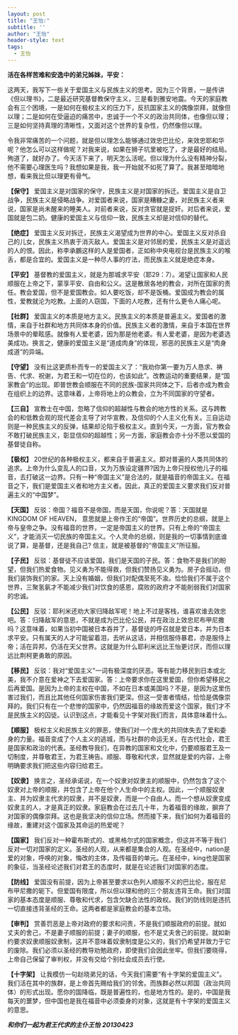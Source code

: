 ```yaml
---
layout: post
title: "王怡:"
subtitle: ''
author: "王怡"
header-style: text
tags:
  - 王怡
---
```


__活在各样苦难和安逸中的弟兄姊妹，平安：__

这两天，我写下一些关于爱国主义与民族主义的思考。因为三个背景，一是传讲《但以理书》，二是最近研究基督教保守主义，三是看到雅安地震。今天的家庭教会有三个困境，一是如何在极权主义的压力下，反抗国家主义的偶像崇拜，就像但以理；二是如何在受逼迫的痛苦中，忠诚于一个不义的政治共同体，也像但以理；三是如何坚持真理的清晰性，又面对这个世界的复杂性，仍然像但以理。

令我非常痛苦的一个问题，就是但以理怎么能够通过效忠巴比伦，来效忠耶和华呢？他怎么可以这样做呢？对我来说，如果在狮子坑里被吃了，才是最好的结局。殉道了，就好办了。今天活下来了，明天怎么活呢。但以理为什么没有精神分裂，他不需要心理医生吗？我想如果是我，我一开始就不如死了算了。我甚至暗暗地想，看来我比但以理更有骨气。

__【保守】__ 爱国主义是对国家的保守，民族主义是对国家的拆迁。爱国主义是自卫战争，民族主义是侵略战争。对爱国者来说，国家是糟糠之妻，对民族主义者来说，国家是尚未醒来的睡美人。对前者来说，反对贪官就是捉奸。对后者来说，爱国就是包二奶。健康的爱国主义与信仰一致，民族主义却是对信仰的替代。

__【绝症】__ 爱国主义反对拆迁，民族主义渴望成为世界的中心。爱国主义反对杀自己的儿女，民族主义热衷于消灭敌人。爱国主义是对邻居的爱，民族主义是对遥远的人的恨。因此，称李承鵬这样的人是爱国者，正如称中央电视台是民族主义的喉舌，都是合宜的。爱国主义是一种尽人事的疗法，而民族主义就是绝症本身。

__【平安】__ 基督教的爱国主义，就是为那城求平安（耶29：7）。渴望让国家和人民顺服在上帝之下，蒙享平安、自由和公义。这是散居各地的教会，对所在国家的责任。教会爱国，但不是爱国教会。如人要吃饭，却不是饭桶。爱国成为教会的属性，爱教就沦为吃教。上面的人窃国，下面的人吃教，还有什么更令人痛心呢。

__【社群】__ 爱国主义的本质是地方主义。民族主义的本质是普遍主义。爱国者的激情，来自于社群和地方共同体本身的价值。民族主义者的激情，来自于本国在世界场景中的晕眩感。就像有人爱老婆，因为那是他老婆。有人爱老婆，是因为老婆选美成功。换言之，健康的爱国主义是“道成肉身”的体现，邪恶的民族主义是“肉身成道”的异端。

__【守望】__ 没有比这更质朴而专一的爱国主义了：“我劝你第一要为万人恳求、祷告、代求、祝谢，为君王和一切在位的，也该如此”。改教运动的重要结果，是“国家教会”的出现。即普世教会顺服在不同的民族-国家共同体之下，后者亦成为教会在组织上的边界。这意味着，上帝将地上的众教会，立为不同国家的守望者。

__【三自】__ 宣教士在中国，忽略了信仰的超越性与教会的地方性的关系。这与跨教会的和低教会观的现代差会主导了对华宣教，及信仰的个人主义化有关。三自运动则是一种民族主义的反弹，结果却沦陷于极权主义。直到今天，一方面，官方教会不敢打破民族主义，彰显信仰的超越性；另一方面，家庭教会亦十分不愿以爱国的基督徒自称。

__【极权】__ 20世纪的各种极权主义，都来自于普遍主义。即对普遍的人类共同体的追求。上帝为什么变乱人的口音，又为万族设定疆界?因为上帝只授权他儿子的福音，去打破这一边界。只有一种“帝国主义”是合法的，就是福音的帝国主义。在福音之下，我们是爱国主义者和地方主义者。因此，真正的爱国主义要求我们反对普遍主义的“中国梦”。

__【天国】__  反驳：帝国？福音不是帝国，而是天国，你说呢？答：天国就是KINGDOM OF HEAVEN， 意思就是上帝作王的“帝国”。世界历史的总纲，就是上帝与皇帝之争。没有福音的世界，一定是帝国主义的世界。只有上帝的“帝国主义”，才能消灭一切民族的帝国主义。个人灵命的总纲，则是我的一切事情到底谁说了算，是基督，还是我自己? 信主，就是被基督的“帝国主义”所征服。

__【子民】__ 反驳：基督徒不应该爱国，我们是天国的子民。答：食物不是我们的盼望，但我们热爱食物。见义勇为不能得救，但我们赞扬见义勇为。房子会摇动，但我们装饰我们的家。天上没有婚姻，但我们对配偶至死不渝。恰恰我们不属于这个世界，三聚氢氨才不能减少我们对饮食的感恩，腐败的政府才不能削弱我们对国家的忠诚。

__【公民】__ 反驳：耶利米还劝大家归降敌军呢！地上不过是客栈，谁喜欢谁去效忠吧。答：归降敌军的意思，不就是成为巴比伦公民，并在政治上效忠尼布甲尼撒吗？这意味着，如果当初中国被日本吞并了，基督徒的呼召就是爱日本，并为日本求平安。只有属天的人才可能留着泪，去听从这话，并相信服侍暴君，亦是服侍上帝；活在异邦，仍活在天父世界。这就是为什么耶利米远比王怡更讨厌，而但以理远比荆柯更勇敢的原因。

__【移民】__ 反驳：我对“爱国主义”一词有极深度的厌恶。等有能力移民到日本或北美，我不介意在爱神之下去爱国家。答：上帝要求你在这里爱国，但你希望移民之后再爱国。是因为上帝的主权在中国，不如在日本或美国吗？不是，是因为这里伤害过我们，而且比其他任何国家伤害我们更深。但这一受害者情结，恰恰是偶像崇拜的。我们只有在一个悲惨的国家中，仍然因福音的缘故而爱这个国家，我们才不是民族主义的囚徒。认识到这点，才能看见十字架对我们而言，具体意味着什么。

__【顺服】__ 极权主义和民族主义的罪恶，使我们对一个庞大的共同体失去了爱和委身的力量。福音变成了个人主义的逃城，而与社群的命运无关。在古代社会，君王是国家和政治的代表。圣经教导我们，在异教的国家和文化中，仍要顺服君王及一切制度，并尊敬君王，为君王祷告。顺服、尊敬和代求，显然就是爱的内容，上帝明确要求我们把这些内容归给君王。

__【奴隶】__ 换言之，圣经承诺说，在一个奴隶对奴隶主的顺服中，仍然包含了这个奴隶对上帝的顺服，并包含了上帝在他个人生命中的主权。因此，一个顺服奴隶主、并为奴隶主代求的奴隶，并不是奴隶，而是一个自由人。而一个想从奴隶变成奴隶主的人，才是真正的奴隶。家庭教会在过去几十年，为着福音的缘故，摒弃了对国家的偶像崇拜。这也是我坚决的信仰立场。然而接下来，我们如何为着福音的缘故，重建对这个国家及其命运的热爱呢？

__【国家】__ 我们反对一种霍布斯式的、或黑格尔式的国家概念，但这并不等于我们反对一切对国家的定义。圣经的人观，从来都是集合的人观。在圣经中，nation是爱的对象，呼唤的对象，悔改的主体，及传福音的单元。在圣经中，king也是国家的象征，当圣经论述我们对君王的态度时，就是在论述我们对国家的态度。

__【防线】__ 爱国没有前提，因为上帝甚至要求以色列人顺服不义的巴比伦，服在尼布甲尼撒的轭下。但爱国有限度，所以但以理和他的三个朋友违背王命。我们对国家的基本态度是顺服、尊敬和代求，包含欠缺合法性的政权。我们的防线则是违抗一切直接违背圣经的王命。这两者都是家庭教会的基本立场。

__【审判】__ 赏善罚恶是上帝对政府的要求和问责，不是我们顺服政府的前提。就如丈夫的舍己，不是妻子顺服的前提；妻子的顺服，也不是丈夫舍己的前提。就如新约要求奴隶顺服奴隶制，这并不意味着奴隶制度是公义的，我们仍希望并致力于它的废除。我们必须以圣经的教导劝勉政府，即使我们会因此坐牢。但我们要晓得，上帝自己保留了审判权，并没有交给个别社会成员去行使。

__【十字架】__ 让我模仿一句赵晓弟兄的话，今天我们需要“有十字架的爱国主义”。我们活在其中的族群，是上帝首先赐给我们的邻舍。而族群必然以邦国（政治共同体）的形式出现。愿你的国降临，既是普遍性的，也是地方性的。是的，中国是我每天的噩梦，但中国也是我在福音中必须委身的对象，这就是有十字架的爱国主义的意思。　　      

___和你们一起为君王代求的主仆王怡___ 
___20130423___ 